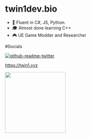 # twin1dev.bio

- 🧠 Fluent in C#, JS, Python.
- 🎓 Almost done learning C++
- 🎮 UE Game Modder and Researcher


#Socials

[![github-readme-twitter](https://github-readme-twitter.gazf.vercel.app/api?id=twin1dev)](https://twitter.com/twin1dev)

https://twin1.xyz


<img src="https://twin1.xyz/Thiswasunknown.gif" width=200> 
